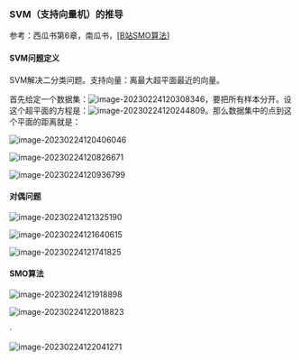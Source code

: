 ### SVM（支持向量机）的推导

参考：西瓜书第6章，南瓜书，[[B站SMO算法](https://www.bilibili.com/video/BV1mE411p7HE)]

#### SVM问题定义

SVM解决二分类问题。支持向量：离最大超平面最近的向量。

首先给定一个数据集：![image-20230224120308346](./pic/image-20230224120308346.png)，要把所有样本分开。设这个超平面的方程是：<img src="./pic/image-20230224120244809.png" alt="image-20230224120244809"  />。那么数据集中的点到这个平面的距离就是：

<img src="./pic/image-20230224120406046.png" alt="image-20230224120406046"  />

![image-20230224120826671](./pic/image-20230224120826671.png)

![image-20230224120936799](./pic/image-20230224120936799.png)

#### 对偶问题

![image-20230224121325190](./pic/image-20230224121325190.png)

![image-20230224121640615](./pic/image-20230224121640615.png)

![image-20230224121741825](./pic/image-20230224121741825.png)

#### SMO算法

![image-20230224121918898](./pic/image-20230224121918898.png)

![image-20230224122018823](./pic/image-20230224122018823.png)

·

![image-20230224122041271](./pic/image-20230224122041271.png)